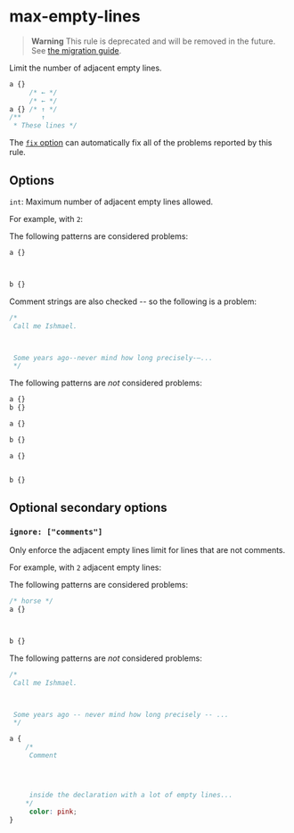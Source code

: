 # max-empty-lines

> **Warning** This rule is deprecated and will be removed in the future. See [the migration guide](https://github.com/stylelint/stylelint/tree/15.10.3/docsmigration-guideto-15.md).

Limit the number of adjacent empty lines.

<!-- prettier-ignore -->
```css
a {}
     /* ← */
     /* ← */
a {} /* ↑ */
/**     ↑
 * These lines */
```

The [`fix` option](https://github.com/stylelint/stylelint/tree/15.10.3/docsuser-guideoptions.md#fix) can automatically fix all of the problems reported by this rule.

## Options

`int`: Maximum number of adjacent empty lines allowed.

For example, with `2`:

The following patterns are considered problems:

<!-- prettier-ignore -->
```css
a {}



b {}
```

Comment strings are also checked -- so the following is a problem:

<!-- prettier-ignore -->
```css
/*
 Call me Ishmael.



 Some years ago--never mind how long precisely-—...
 */
```

The following patterns are _not_ considered problems:

<!-- prettier-ignore -->
```css
a {}
b {}
```

<!-- prettier-ignore -->
```css
a {}

b {}
```

<!-- prettier-ignore -->
```css
a {}


b {}
```

## Optional secondary options

### `ignore: ["comments"]`

Only enforce the adjacent empty lines limit for lines that are not comments.

For example, with `2` adjacent empty lines:

The following patterns are considered problems:

<!-- prettier-ignore -->
```css
/* horse */
a {}



b {}
```

The following patterns are _not_ considered problems:

<!-- prettier-ignore -->
```css
/*
 Call me Ishmael.



 Some years ago -- never mind how long precisely -- ...
 */
```

<!-- prettier-ignore -->
```css
a {
    /*
     Comment




     inside the declaration with a lot of empty lines...
    */
     color: pink;
}
```
